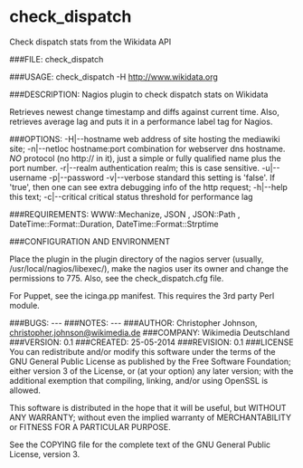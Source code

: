 # check_dispatch

Check dispatch stats from the Wikidata API

###FILE: 
check_dispatch

###USAGE: 
check_dispatch -H http://www.wikidata.org

###DESCRIPTION: 
Nagios plugin to check dispatch stats on Wikidata

Retrieves newest change timestamp and diffs against current time.
Also, retrieves average lag and puts it in a performance label 
tag for Nagios.

###OPTIONS: 
     -H|--hostname 
     web address of site hosting the mediawiki site;
     -n|--netloc
     hostname:port combination for webserver dns hostname. *NO* protocol (no
     http:// in it), just a simple or fully qualified name plus the port number.
     -r|--realm
     authentication realm; this is case sensitive.
     -u|--username
     -p|--password
     -v|--verbose
     standard this setting is 'false'. If 'true', then one can see extra debugging
     info of the http request;
     -h|--help
     this text;
     -c|--critical 
     critical status threshold for performance lag

###REQUIREMENTS: 
WWW::Mechanize, JSON , JSON::Path , DateTime::Format::Duration, 
DateTime::Format::Strptime 

###CONFIGURATION AND ENVIRONMENT
 
Place the plugin in the plugin directory of the nagios server (usually,
/usr/local/nagios/libexec/), make the nagios user its owner and change the
permissions to 775.  Also, see the check_dispatch.cfg file.
 
For Puppet, see the icinga.pp manifest.  This requires the 3rd party Perl module.

###BUGS: ---
###NOTES: ---
###AUTHOR: 
Christopher Johnson, christopher.johnson@wikimedia.de
###COMPANY:
Wikimedia Deutschland
###VERSION: 
0.1
###CREATED: 
25-05-2014
###REVISION: 
0.1
###LICENSE
You can redistribute and/or modify this software under the terms of the GNU General Public License
as published by the Free Software Foundation; either version 3 of the License, or (at your option) any later
version; with the additional exemption that compiling, linking, and/or using OpenSSL is allowed.

This software is distributed in the hope that it will be useful, but WITHOUT ANY WARRANTY; without
even the implied warranty of MERCHANTABILITY or FITNESS FOR A PARTICULAR PURPOSE.

See the COPYING file for the complete text of the GNU General Public License, version 3.

